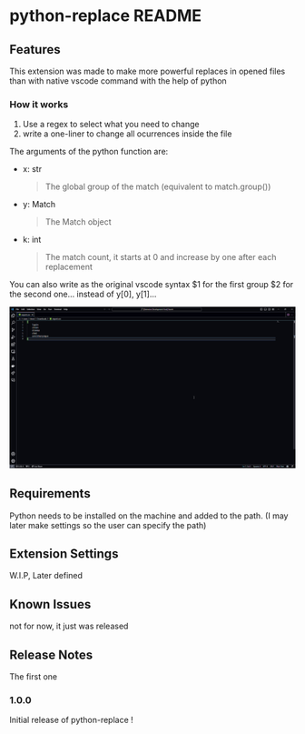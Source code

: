 # python-replace README

## Features

This extension was made to make more powerful replaces in opened files than with native vscode command with the help of python

### How it works

1. Use a regex to select what you need to change
2. write a one-liner to change all ocurrences inside the file

The arguments of the python function are:
- x: str 
    >The global group of the match (equivalent to match.group())
- y: Match
    >The Match object
- k: int
    >The match count, it starts at 0 and increase by one after each replacement

You can also write as the original vscode syntax $1 for the first group $2 for the second one... instead of y[0], y[1]...

![demo](https://github.com/pauvretimo/python-replace/blob/main/images/demo.gif)

## Requirements

Python needs to be installed on the machine and added to the path.
(I may later make settings so the user can specify the path)

## Extension Settings

W.I.P, Later defined

## Known Issues

not for now, it just was released

## Release Notes

The first one

### 1.0.0

Initial release of python-replace !

